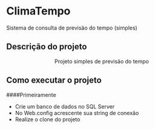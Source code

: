 # ClimaTempo
Sistema de consulta de previsão do tempo (simples)


## Descrição do projeto
<p align="center">Projeto simples de previsão do tempo</p>

## <strong>Como executar o projeto</strong>

####Primeiramente
<ul>
   <li>Crie um banco de dados no SQL Server</li>
   <li>No Web.config acrescente sua string de conexão</li>
   <li>Realize o clone do projeto</li>

